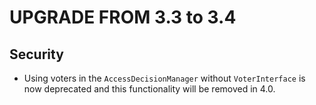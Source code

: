 UPGRADE FROM 3.3 to 3.4
=======================

Security
--------

 * Using voters in the `AccessDecisionManager` without `VoterInterface` is now
   deprecated and this functionality will be removed in 4.0.

